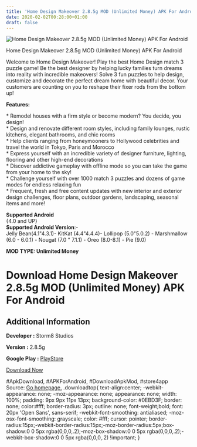 ```yaml
---
title: 'Home Design Makeover 2.8.5g MOD (Unlimited Money) APK For Android'
date: 2020-02-02T00:28:00+01:00
draft: false
---
```


![Home Design Makeover 2.8.5g MOD (Unlimited Money) APK For Android](https://i2.wp.com/apkhome.net/wp-content/uploads/2020/02/Home-Design-Makeover-2.8.5g-MOD-Unlimited-Money.png "Home Design Makeover 2.8.5g MOD (Unlimited Money) APK For Android")

  

Home Design Makeover 2.8.5g MOD (Unlimited Money) APK For Android

Welcome to Home Design Makeover! Play the best Home Design match 3 puzzle game! Be the best designer by helping lucky families turn dreams into reality with incredible makeovers! Solve 3 fun puzzles to help design, customize and decorate the perfect dream home with beautiful decor. Your customers are counting on you to reshape their fixer rods from the bottom up!

**Features:**

\* Remodel houses with a firm style or become modern? You decide, you design!  
\* Design and renovate different room styles, including family lounges, rustic kitchens, elegant bathrooms, and chic rooms  
\* Help clients ranging from honeymooners to Hollywood celebrities and travel the world in Tokyo, Paris and Morocco  
\* Express yourself with an incredible variety of designer furniture, lighting, flooring and other high-end decorations  
\* Discover addictive gameplay with offline mode so you can take the game from your home to the sky!  
\* Challenge yourself with over 1000 match 3 puzzles and dozens of game modes for endless relaxing fun  
\* Frequent, fresh and free content updates with new interior and exterior design challenges, floor plans, outdoor gardens, landscaping, seasonal items and more!

**Supported Android**  
{4.0 and UP}  
**Supported Android Version**:-  
Jelly Bean(4.1"4.3.1)- KitKat (4.4"4.4.4)- Lollipop (5.0"5.0.2) - Marshmallow (6.0 - 6.0.1) - Nougat (7.0 " 7.1.1) - Oreo (8.0-8.1) - Pie (9.0)

**MOD TYPE: Unlimited Money**

Download Home Design Makeover 2.8.5g MOD (Unlimited Money) APK For Android
==========================================================================

Additional Information
----------------------

**Developer :** Storm8 Studios

**Version :** 2.8.5g

**Google Play :** [PlayStore](https://play.google.com/store/apps/details?id=in.loop.hdmakeover)

  

[Download Now](https://store4app.co/post/home-design-makeover-2-8-5g-mod-unlimited-money-apk-for-android_1580588579)

  
#ApkDownload, #APKForAndroid, #DownloadApkMod, #store4app  
Source: [Go homepage.](https://store4app.co/post/home-design-makeover-2-8-5g-mod-unlimited-money-apk-for-android_1580588579) .downloadtop{ text-align:center; -webkit-appearance: none; -moz-appearance: none; appearance: none; width: 100%; padding: 9px 9px 11px 13px; background-color: #0EBD3F; border: none; color:#fff; border-radius: 3px; outline: none; font-weight;bold; font: 20px 'Open Sans', sans-serif; -webkit-font-smoothing: antialiased; -moz-osx-font-smoothing: grayscale; color: #fff; cursor: pointer; border-radius:15px;-webkit-border-radius:15px;-moz-border-radius:5px;box-shadow:0 0 5px rgba(0,0,0,.2);-moz-box-shadow:0 0 5px rgba(0,0,0,.2);-webkit-box-shadow:0 0 5px rgba(0,0,0,.2) !important; }